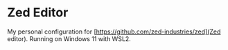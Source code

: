 # Zed Editor
My personal configuration for [https://github.com/zed-industries/zed](Zed editor).
Running on Windows 11 with WSL2.

